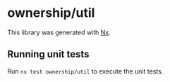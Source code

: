 # ownership/util

This library was generated with [Nx](https://nx.dev).

## Running unit tests

Run `nx test ownership/util` to execute the unit tests.
